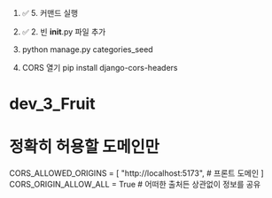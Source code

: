 1. ✅ 5. 커맨드 실행
2. ✅ 2. 빈 __init__.py 파일 추가
3. python manage.py categories_seed


4. CORS 열기
pip install django-cors-headers

# dev_3_Fruit
# 정확히 허용할 도메인만
CORS_ALLOWED_ORIGINS = [
    "http://localhost:5173",  # 프론트 도메인
]
CORS_ORIGIN_ALLOW_ALL = True  # 어떠한 출처든 상관없이 정보를 공유